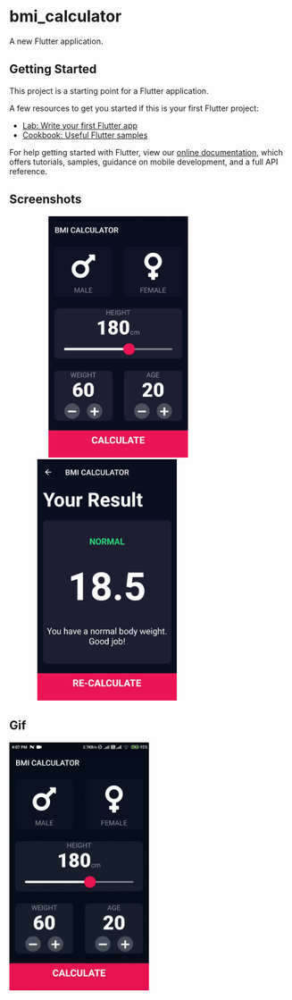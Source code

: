# bmi_calculator

A new Flutter application.

## Getting Started

This project is a starting point for a Flutter application.

A few resources to get you started if this is your first Flutter project:

- [Lab: Write your first Flutter app](https://flutter.dev/docs/get-started/codelab)
- [Cookbook: Useful Flutter samples](https://flutter.dev/docs/cookbook)

For help getting started with Flutter, view our
[online documentation](https://flutter.dev/docs), which offers tutorials,
samples, guidance on mobile development, and a full API reference.

## Screenshots
<p >
<img src="assets/bmi-first.jpg" hspace=70 width="250"> 
<img src="assets/bmi-second.jpg" hspace=50 width="250">   
  </p>

## Gif
<img src="assets/bmi-record.gif" width="250">
